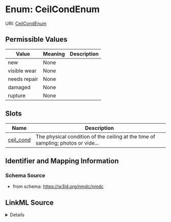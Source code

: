 # Enum: CeilCondEnum



URI: [CeilCondEnum](CeilCondEnum.md)

## Permissible Values

| Value | Meaning | Description |
| --- | --- | --- |
| new | None |  |
| visible wear | None |  |
| needs repair | None |  |
| damaged | None |  |
| rupture | None |  |




## Slots

| Name | Description |
| ---  | --- |
| [ceil_cond](ceil_cond.md) | The physical condition of the ceiling at the time of sampling; photos or vide... |






## Identifier and Mapping Information







### Schema Source


* from schema: https://w3id.org/nmdc/nmdc




## LinkML Source

<details>
```yaml
name: ceil_cond_enum
from_schema: https://w3id.org/nmdc/nmdc
rank: 1000
permissible_values:
  new:
    text: new
  visible wear:
    text: visible wear
  needs repair:
    text: needs repair
  damaged:
    text: damaged
  rupture:
    text: rupture

```
</details>